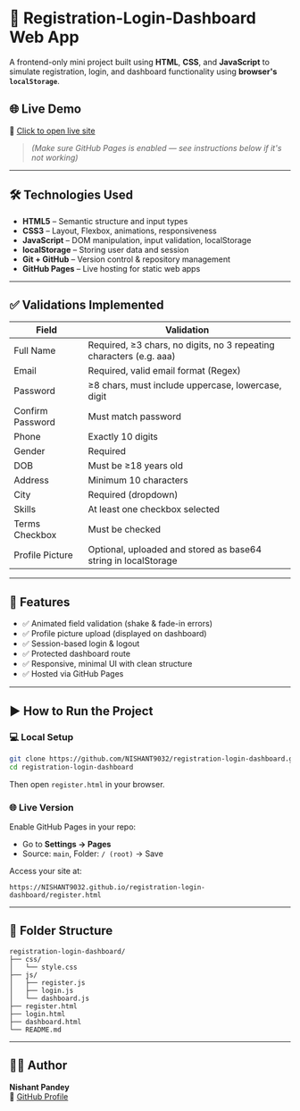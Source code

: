 # 🚀 Registration-Login-Dashboard Web App

A frontend-only mini project built using **HTML**, **CSS**, and **JavaScript** to simulate registration, login, and dashboard functionality using **browser's `localStorage`**.

## 🌐 Live Demo
🔗 [Click to open live site](https://NISHANT9032.github.io/registration-login-dashboard/register.html)

> *(Make sure GitHub Pages is enabled — see instructions below if it's not working)*

---

## 🛠️ Technologies Used

- **HTML5** – Semantic structure and input types  
- **CSS3** – Layout, Flexbox, animations, responsiveness  
- **JavaScript** – DOM manipulation, input validation, localStorage  
- **localStorage** – Storing user data and session  
- **Git + GitHub** – Version control & repository management  
- **GitHub Pages** – Live hosting for static web apps

---

## ✅ Validations Implemented

| Field              | Validation                                                                 |
|-------------------|----------------------------------------------------------------------------|
| Full Name         | Required, ≥3 chars, no digits, no 3 repeating characters (e.g. aaa)        |
| Email             | Required, valid email format (Regex)                                       |
| Password          | ≥8 chars, must include uppercase, lowercase, digit                         |
| Confirm Password  | Must match password                                                        |
| Phone             | Exactly 10 digits                                                          |
| Gender            | Required                                                                   |
| DOB               | Must be ≥18 years old                                                      |
| Address           | Minimum 10 characters                                                      |
| City              | Required (dropdown)                                                        |
| Skills            | At least one checkbox selected                                             |
| Terms Checkbox    | Must be checked                                                            |
| Profile Picture   | Optional, uploaded and stored as base64 string in localStorage             |

---

## 🎯 Features

- ✅ Animated field validation (shake & fade-in errors)  
- ✅ Profile picture upload (displayed on dashboard)  
- ✅ Session-based login & logout  
- ✅ Protected dashboard route  
- ✅ Responsive, minimal UI with clean structure  
- ✅ Hosted via GitHub Pages

---

## ▶️ How to Run the Project

### 💻 Local Setup

```bash
git clone https://github.com/NISHANT9032/registration-login-dashboard.git
cd registration-login-dashboard
```

Then open `register.html` in your browser.

### 🌐 Live Version

Enable GitHub Pages in your repo:
- Go to **Settings → Pages**
- Source: `main`, Folder: `/ (root)` → Save

Access your site at:
```
https://NISHANT9032.github.io/registration-login-dashboard/register.html
```

---

## 📁 Folder Structure

```
registration-login-dashboard/
├── css/
│   └── style.css
├── js/
│   ├── register.js
│   ├── login.js
│   └── dashboard.js
├── register.html
├── login.html
├── dashboard.html
└── README.md
```

---

## 🙋‍♂️ Author

**Nishant Pandey**    
💼 [GitHub Profile](https://github.com/NISHANT9032)

